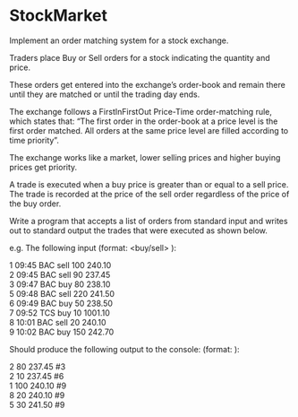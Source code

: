 # StockMarket

Implement an order matching system for a stock exchange.

Traders place Buy or Sell orders for a stock indicating the quantity and price.

These orders get entered into the exchange’s order-book and remain there until they are matched or until the trading day ends.

The exchange follows a FirstInFirstOut Price-Time order-matching rule, which states that: “The first order in the order-book at a price level is the first order matched. All orders at the same price level are filled according to time priority”.

The exchange works like a market, lower selling prices and higher buying prices get priority.

A trade is executed when a buy price is greater than or equal to a sell price. The trade is recorded at the price of the sell order regardless of the price of the buy order.

Write a program that accepts a list of orders from standard input and writes out to standard output the trades that were executed as shown below.

e.g. The following input (format:<order-id> <time> <stock> <buy/sell> <qty> <price>):

1 09:45 BAC sell 100 240.10  
2 09:45 BAC sell 90 237.45  
3 09:47 BAC buy 80 238.10  
5 09:48 BAC sell 220 241.50  
6 09:49 BAC buy 50 238.50  
7 09:52 TCS buy 10 1001.10  
8 10:01 BAC sell 20 240.10  
9 10:02 BAC buy 150 242.70  

Should produce the following output to the console: (format:<sell-order-id> <qty> <sell-price> <buy-order-id>):

2 80 237.45 #3  
2 10 237.45 #6  
1 100 240.10 #9  
8 20 240.10 #9  
5 30 241.50 #9  
